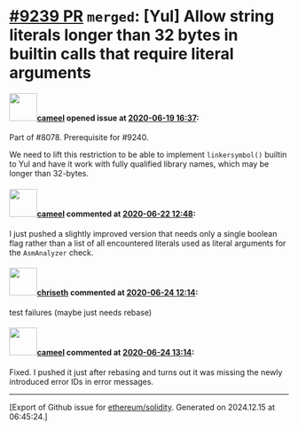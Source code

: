 # [\#9239 PR](https://github.com/ethereum/solidity/pull/9239) `merged`: [Yul] Allow string literals longer than 32 bytes in builtin calls that require literal arguments

#### <img src="https://avatars.githubusercontent.com/u/137030?v=4" width="50">[cameel](https://github.com/cameel) opened issue at [2020-06-19 16:37](https://github.com/ethereum/solidity/pull/9239):

Part of #8078. Prerequisite for #9240.

We need to lift this restriction to be able to implement `linkersymbol()` builtin to Yul and have it work with fully qualified library names, which may be longer than 32-bytes.

#### <img src="https://avatars.githubusercontent.com/u/137030?v=4" width="50">[cameel](https://github.com/cameel) commented at [2020-06-22 12:48](https://github.com/ethereum/solidity/pull/9239#issuecomment-647497267):

I just pushed a slightly improved version that needs only a single boolean flag rather than a list of all encountered literals used as literal arguments for the `AsmAnalyzer` check.

#### <img src="https://avatars.githubusercontent.com/u/9073706?v=4" width="50">[chriseth](https://github.com/chriseth) commented at [2020-06-24 12:14](https://github.com/ethereum/solidity/pull/9239#issuecomment-648783334):

test failures (maybe just needs rebase)

#### <img src="https://avatars.githubusercontent.com/u/137030?v=4" width="50">[cameel](https://github.com/cameel) commented at [2020-06-24 13:14](https://github.com/ethereum/solidity/pull/9239#issuecomment-648812391):

Fixed. I pushed it just after rebasing and turns out it was missing the newly introduced error IDs in error messages.


-------------------------------------------------------------------------------



[Export of Github issue for [ethereum/solidity](https://github.com/ethereum/solidity). Generated on 2024.12.15 at 06:45:24.]

